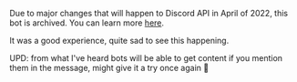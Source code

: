 Due to major changes that will happen to Discord API in April of 2022, this bot is archived. You can learn more [here](https://support-dev.discord.com/hc/en-us/articles/4404772028055).

It was a good experience, quite sad to see this happening.

UPD: from what I've heard bots will be able to get content if you mention them in the message, might give it a try once again 🤔
